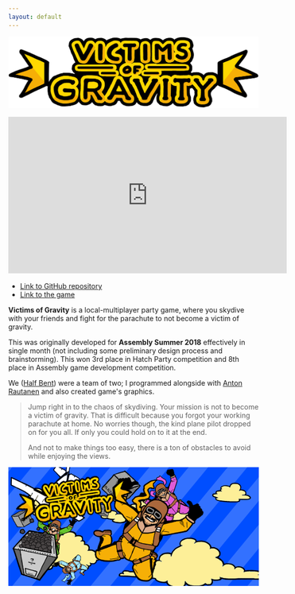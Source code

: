 ```yaml
---
layout: default
---
```


![Victims of Gravity](images/vog-title.png)

<p align="center"><iframe width="560" height="315" src="https://www.youtube.com/embed/Ulxa5mWuH8M" frameborder="0" allow="accelerometer; autoplay; clipboard-write; encrypted-media; gyroscope; picture-in-picture" allowfullscreen></iframe></p>

- [Link to GitHub repository](https://github.com/Half-Bent/Victims-of-Gravity-code)
- [Link to the game](https://www.assembly.org/summer18/demoscene/game-dev)

**Victims of Gravity** is a local-multiplayer party game, where you skydive with your friends and fight for the parachute to not become a victim of gravity.

This was originally developed for **Assembly Summer 2018** effectively in single month (not including some preliminary design process and brainstorming). This won 3rd place in Hatch Party competition and 8th place in Assembly game development competition.

We ([Half Bent](https://github.com/Half-Bent)) were a team of two; I programmed alongside with [Anton Rautanen](https://github.com/sammuttaja) and also created game's graphics.

> Jump right in to the chaos of skydiving. Your mission is not to become a victim of gravity. That is difficult because you forgot your working parachute at home. No worries though, the kind plane pilot dropped on for you all. If only you could hold on to it at the end.
>
> And not to make things too easy, there is a ton of obstacles to avoid while enjoying the views.

![VoG](images/vog.png)
